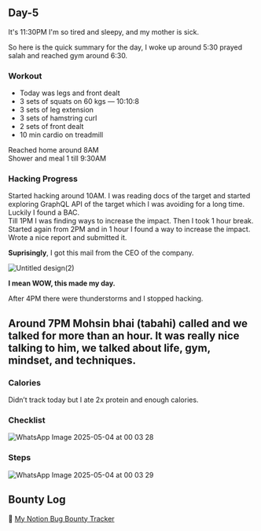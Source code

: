 ## Day-5

It's 11:30PM I'm so tired and sleepy, and my mother is sick.

So here is the quick summary for the day, I woke up around 5:30 prayed salah and reached gym around 6:30.

### Workout
- Today was legs and front dealt
- 3 sets of squats on 60 kgs — 10:10:8  
- 3 sets of leg extension  
- 3 sets of hamstring curl  
- 2 sets of front dealt  
- 10 min cardio on treadmill  

Reached home around 8AM  
Shower and meal 1 till 9:30AM  

### Hacking Progress
Started hacking around 10AM. I was reading docs of the target and started exploring GraphQL API of the target which I was avoiding for a long time.  
Luckily I found a BAC.  
Till 1PM I was finding ways to increase the impact. Then I took 1 hour break.  
Started again from 2PM and in 1 hour I found a way to increase the impact.  
Wrote a nice report and submitted it.

**Suprisingly**, I got this mail from the CEO of the company.

![Untitled design(2)](https://github.com/user-attachments/assets/0b638f7d-bcfc-4676-a35e-04d7d182663a)


**I mean WOW, this made my day.**

After 4PM there were thunderstorms and I stopped hacking.

Around 7PM Mohsin bhai (tabahi) called and we talked for more than an hour. It was really nice talking to him, we talked about life, gym, mindset, and techniques.
---

### Calories
Didn’t track today but I ate 2x protein and enough calories.

### Checklist
![WhatsApp Image 2025-05-04 at 00 03 28](https://github.com/user-attachments/assets/ec815d56-a4c6-4e98-8970-d3b4c3ab0960)

### Steps
![WhatsApp Image 2025-05-04 at 00 03 29](https://github.com/user-attachments/assets/693cccc6-41ea-4b02-ae36-d47fd2027a84)

## Bounty Log
🔗 [My Notion Bug Bounty Tracker](https://one33se7en.notion.site/1e05e2504a4f80ae881cc5d09ef8ac4e?v=1e05e2504a4f80b99874000cf89601aa)
